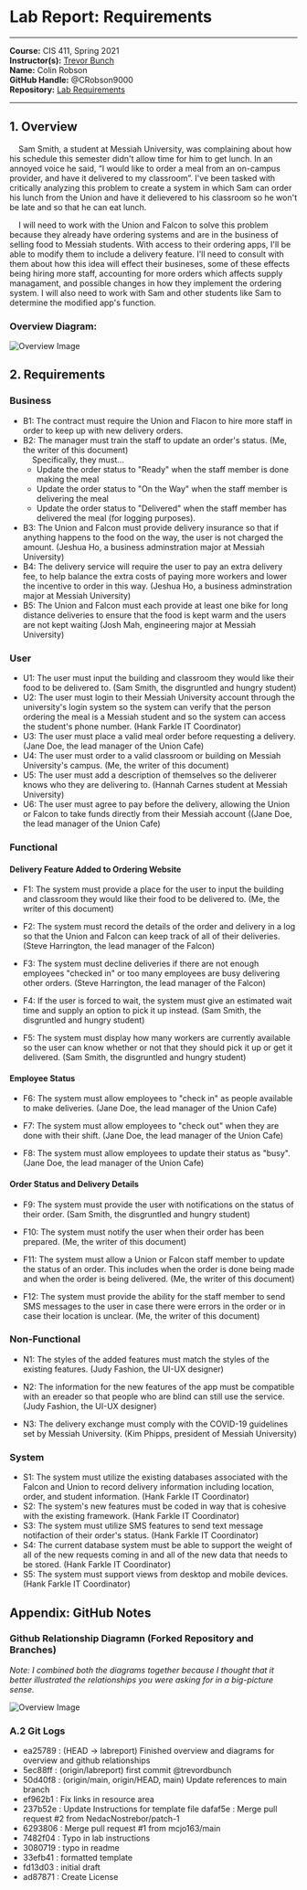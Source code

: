 # Lab Report: Requirements
___
**Course:** CIS 411, Spring 2021  
**Instructor(s):** [Trevor Bunch](https://github.com/trevordbunch)  
**Name:** Colin Robson  
**GitHub Handle:** @CRobson9000  
**Repository:** [Lab Requirements](https://github.com/CRobson9000/cis411_lab0_req.git)  
___

## 1. Overview
&nbsp;&nbsp;&nbsp;&nbsp;Sam Smith, a student at Messiah University, was complaining about how his schedule this semester didn't allow time for him to get lunch.  In an annoyed voice he said, “I would like to order a meal from an on-campus provider, and have it delivered to my classroom”.  I've been tasked with critically analyzing this problem to create a system in which Sam can order his lunch from the Union and have it delievered to his classroom so he won't be late and so that he can eat lunch.

&nbsp;&nbsp;&nbsp;&nbsp;I will need to work with the Union and Falcon to solve this problem because they already have ordering systems and are in the business of selling food to Messiah students.  With access to their ordering apps, I'll be able to modify them to include a delivery feature.  I'll need to consult with them about how this idea will effect their busineses, some of these effects being hiring more staff, accounting for more orders which affects supply managament, and possible changes in how they implement the ordering system.  I will also need to work with Sam and other students like Sam to determine the modified app's function.  

### Overview Diagram:  
![Overview Image](../Lab_Requirements_Overview_Diagam.jpg)

## 2. Requirements
### Business ###

* B1: The contract must require the Union and Flacon to hire more staff in order to keep up with new delivery orders.
* B2: The manager must train the staff to update an order's status. (Me, the writer of this document)  
&nbsp;&nbsp;&nbsp;&nbsp;Specifically, they must...
    * Update the order status to "Ready" when the staff member is done making the meal
    * Update the order status to "On the Way" when the staff member is delivering the meal 
    * Update the order status to "Delivered" when the staff member has delivered the meal (for logging purposes).
* B3: The Union and Falcon must provide delivery insurance so that if anything happens to the food on the way, the user is not charged the amount. (Jeshua Ho, a business adminstration major at Messiah University)
* B4: The delivery service will require the user to pay an extra delivery fee, to help balance the extra costs of paying more workers and lower the incentive to order in this way. (Jeshua Ho, a business adminstration major at Messiah University)
* B5: The Union and Falcon must each provide at least one bike for long distance deliveries to ensure that the food is kept warm and the users are not kept waiting (Josh Mah, engineering major at Messiah University)  

### User ###

* U1: The user must input the building and classroom they would like their food to be delivered to. (Sam Smith, the disgruntled and hungry student) 
* U2: The user must login to their Messiah University account through the university's login system so the system can verify that the person ordering the meal is a Messiah student and so the system can access the student's phone number. (Hank Farkle IT Coordinator)
* U3: The user must place a valid meal order before requesting a delivery. (Jane Doe, the lead manager of the Union Cafe)
* U4: The user must order to a valid classroom or building on Messiah University's campus. (Me, the writer of this document)
* U5: The user must add a description of themselves so the deliverer knows who they are delivering to. (Hannah Carnes student at Messiah University)
* U6: The user must agree to pay before the delivery, allowing the Union or Falcon to take funds directly from their Messiah account ((Jane Doe, the lead manager of the Union Cafe)   

### Functional

#### Delivery Feature Added to Ordering Website
* F1: The system must provide a place for the user to input the building and classroom they would like their food to be delivered to. (Me, the writer of this document)

* F2: The system must record the details of the order and delivery in a log so that the Union and Falcon can keep track of all of their deliveries. (Steve Harrington, the lead manager of the Falcon)

* F3: The system must decline deliveries if there are not enough employees "checked in" or too many employees are busy delivering other orders. (Steve Harrington, the lead manager of the Falcon)

* F4: If the user is forced to wait, the system must give an estimated wait time and supply an option to pick it up instead. (Sam Smith, the disgruntled and hungry student) 

* F5: The system must display how many workers are currently available so the user can know whether or not that they should pick it up or get it delivered. (Sam Smith, the disgruntled and hungry student)
  
#### Employee Status
* F6: The system must allow employees to "check in" as people available to make deliveries. (Jane Doe, the lead manager of the Union Cafe)

* F7: The system must allow employees to "check out" when they are done with their shift. (Jane Doe, the lead manager of the Union Cafe)

* F8: The system must allow employees to update their status as "busy". (Jane Doe, the lead manager of the Union Cafe)

#### Order Status and Delivery Details

* F9: The system must provide the user with notifications on the status of their order. (Sam Smith, the disgruntled and hungry student)
  
* F10: The system must notify the user when their order has been prepared. (Me, the writer of this document)
  
* F11: The system must allow a Union or Falcon staff member to update the status of an order.  This includes when the order is done being made and when the order is being delivered. (Me, the writer of this document)
  
* F12: The system must provide the ability for the staff member to send SMS messages to the user in case there were errors in the order or in case their location is unclear. (Me, the writer of this document)

### Non-Functional ###

* N1: The styles of the added features must match the styles of the existing features. (Judy Fashion, the UI-UX designer)
  
* N2: The information for the new features of the app must be compatible with an ereader so that people who are blind can still use the service. (Judy Fashion, the UI-UX designer)
   
* N3: The delivery exchange must comply with the COVID-19 guidelines set by Messiah University. (Kim Phipps, president of Messiah University)
  

### System ###

* S1: The system must utilize the existing databases  associated with the Falcon and Union to record delivery information including location, order, and student information. (Hank Farkle IT Coordinator)
* S2: The system's new features must be coded in way that is cohesive with the existing framework. (Hank Farkle IT Coordinator)
* S3: The system must utilize SMS features to send text message notifaction of their order's status. (Hank Farkle IT Coordinator) 
* S4: The current database system must be able to support the weight of all of the new requests coming in and all of the new data that needs to be stored. (Hank Farkle IT Coordinator) 
* S5: The system must support views from desktop and mobile devices. (Hank Farkle IT Coordinator) 

## Appendix: GitHub Notes

### Github Relationship Diagramn (Forked Repository and Branches)

<em>Note: I combined both the diagrams together because I thought that it better illustrated the relationships you were asking for in a big-picture sense. </em>

![Overview Image](../Lab_Requirements_GitHub.jpg)

### A.2 Git Logs

* ea25789 : (HEAD -> labreport) Finished overview and diagrams for overview and github relationships
* 5ec88ff : (origin/labreport) first commit @trevordbunch
* 50d40f8 : (origin/main, origin/HEAD, main) Update references to main branch
* ef962b1 : Fix links in resource area
* 237b52e : Update Instructions for template file
dafaf5e : Merge pull request #2 from NedacNostrebor/patch-1
* 6293806 : Merge pull request #1 from mcjo163/main
* 7482f04 : Typo in lab instructions
* 3080719 : typo in readme
* 33efb41 : formatted template
* fd13d03 : initial draft
* ad87871 : Create License







